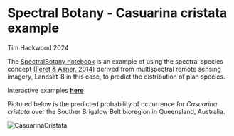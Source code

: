 # Spectral Botany - Casuarina cristata example
Tim Hackwood 2024

The [SpectralBotany notebook](https://github.com/t-hackwood/SpectralBotany/blob/main/notebooks/SpectralBotany.ipynb) is an example of using the spectral species concept [(Féret & Asner, 2014)](https://esajournals.onlinelibrary.wiley.com/doi/pdf/10.1890/13-1824.1)
derived from multispectral remote sensing imagery, Landsat-8 in this case, to predict the distribution of plan species.

Interactive examples [**here**](https://t-hackwood.github.io/SpectralBotany/)

Pictured below is the predicted probability of occurrence for *Casuarina cristata* over the Souther Brigalow Belt bioregion in Queensland, Australia.

![CasuarinaCristata](https://github.com/t-hackwood/SpectralBotany/blob/7d4faa5ec35538c31d305f2d03278f6e0a473753/data/CasuarinaCristataPredicted.png)

